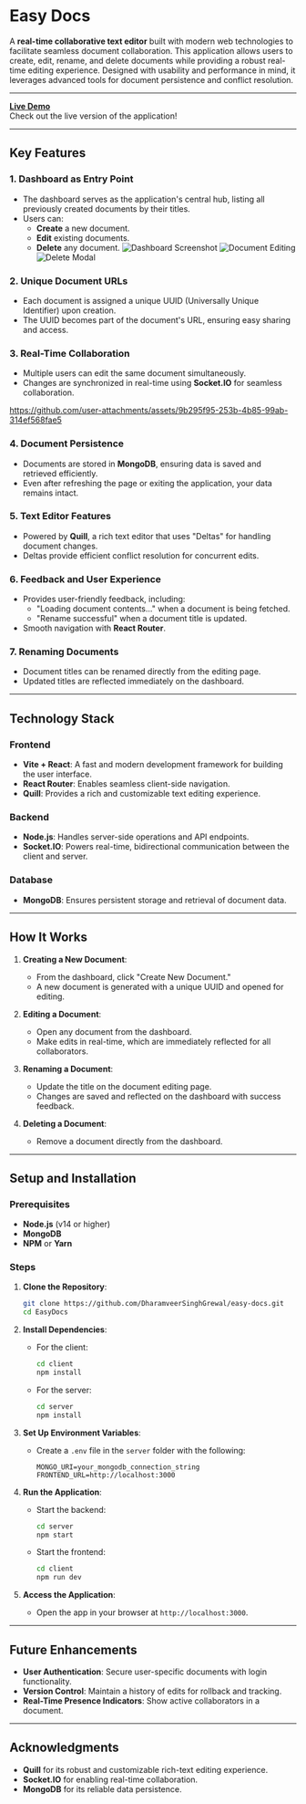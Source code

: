 # Easy Docs

A **real-time collaborative text editor** built with modern web technologies to facilitate seamless document collaboration. This application allows users to create, edit, rename, and delete documents while providing a robust real-time editing experience. Designed with usability and performance in mind, it leverages advanced tools for document persistence and conflict resolution.

---

[**Live Demo**](https://easy-docs-tau.vercel.app/)  
Check out the live version of the application!

---

## **Key Features**

### 1. **Dashboard as Entry Point**
   - The dashboard serves as the application's central hub, listing all previously created documents by their titles.
   - Users can:
     - **Create** a new document.
     - **Edit** existing documents.
     - **Delete** any document.
     ![Dashboard Screenshot](./assets/screenshots/dashboard.png)
     ![Document Editing](./assets/screenshots/editor.png)
     ![Delete Modal](./assets/screenshots/deletemodal.png)

### 2. **Unique Document URLs**
   - Each document is assigned a unique UUID (Universally Unique Identifier) upon creation.
   - The UUID becomes part of the document's URL, ensuring easy sharing and access.

### 3. **Real-Time Collaboration**
   - Multiple users can edit the same document simultaneously.
   - Changes are synchronized in real-time using **Socket.IO** for seamless collaboration.
     

https://github.com/user-attachments/assets/9b295f95-253b-4b85-99ab-314ef568fae5



### 4. **Document Persistence**
   - Documents are stored in **MongoDB**, ensuring data is saved and retrieved efficiently.
   - Even after refreshing the page or exiting the application, your data remains intact.

### 5. **Text Editor Features**
   - Powered by **Quill**, a rich text editor that uses "Deltas" for handling document changes.
   - Deltas provide efficient conflict resolution for concurrent edits.

### 6. **Feedback and User Experience**
   - Provides user-friendly feedback, including:
     - "Loading document contents..." when a document is being fetched.
     - "Rename successful" when a document title is updated.
   - Smooth navigation with **React Router**.

### 7. **Renaming Documents**
   - Document titles can be renamed directly from the editing page.
   - Updated titles are reflected immediately on the dashboard.

---

## **Technology Stack**

### **Frontend**
- **Vite + React**: A fast and modern development framework for building the user interface.
- **React Router**: Enables seamless client-side navigation.
- **Quill**: Provides a rich and customizable text editing experience.

### **Backend**
- **Node.js**: Handles server-side operations and API endpoints.
- **Socket.IO**: Powers real-time, bidirectional communication between the client and server.

### **Database**
- **MongoDB**: Ensures persistent storage and retrieval of document data.

---

## **How It Works**

1. **Creating a New Document**:
   - From the dashboard, click "Create New Document."
   - A new document is generated with a unique UUID and opened for editing.

2. **Editing a Document**:
   - Open any document from the dashboard.
   - Make edits in real-time, which are immediately reflected for all collaborators.

3. **Renaming a Document**:
   - Update the title on the document editing page.
   - Changes are saved and reflected on the dashboard with success feedback.

4. **Deleting a Document**:
   - Remove a document directly from the dashboard.

---

## **Setup and Installation**

### Prerequisites
- **Node.js** (v14 or higher)
- **MongoDB**
- **NPM** or **Yarn**

### Steps

1. **Clone the Repository**:
   ```bash
   git clone https://github.com/DharamveerSinghGrewal/easy-docs.git
   cd EasyDocs
   ```

2. **Install Dependencies**:
   - For the client:
     ```bash
     cd client
     npm install
     ```
   - For the server:
     ```bash
     cd server
     npm install
     ```

3. **Set Up Environment Variables**:
   - Create a `.env` file in the `server` folder with the following:
     ```env
     MONGO_URI=your_mongodb_connection_string
     FRONTEND_URL=http://localhost:3000
     ```

4. **Run the Application**:
   - Start the backend:
     ```bash
     cd server
     npm start
     ```
   - Start the frontend:
     ```bash
     cd client
     npm run dev
     ```

5. **Access the Application**:
   - Open the app in your browser at `http://localhost:3000`.

---

## **Future Enhancements**
- **User Authentication**: Secure user-specific documents with login functionality.
- **Version Control**: Maintain a history of edits for rollback and tracking.
- **Real-Time Presence Indicators**: Show active collaborators in a document.

---


## **Acknowledgments**
- **Quill** for its robust and customizable rich-text editing experience.
- **Socket.IO** for enabling real-time collaboration.
- **MongoDB** for its reliable data persistence.

